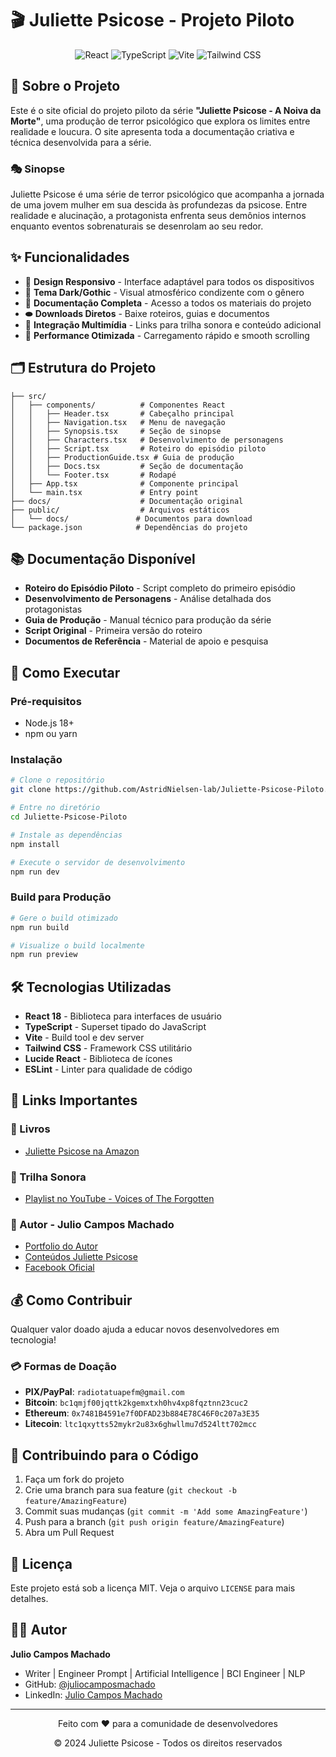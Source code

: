 # 🎬 Juliette Psicose - Projeto Piloto

<div align="center">
  <img src="https://img.shields.io/badge/React-18.2.0-61DAFB?style=for-the-badge&logo=react&logoColor=white" alt="React">
  <img src="https://img.shields.io/badge/TypeScript-5.0.2-3178C6?style=for-the-badge&logo=typescript&logoColor=white" alt="TypeScript">
  <img src="https://img.shields.io/badge/Vite-4.4.5-646CFF?style=for-the-badge&logo=vite&logoColor=white" alt="Vite">
  <img src="https://img.shields.io/badge/Tailwind_CSS-3.3.0-06B6D4?style=for-the-badge&logo=tailwindcss&logoColor=white" alt="Tailwind CSS">
</div>

## 📖 Sobre o Projeto

Este é o site oficial do projeto piloto da série **"Juliette Psicose - A Noiva da Morte"**, uma produção de terror psicológico que explora os limites entre realidade e loucura. O site apresenta toda a documentação criativa e técnica desenvolvida para a série.

### 🎭 Sinopse

Juliette Psicose é uma série de terror psicológico que acompanha a jornada de uma jovem mulher em sua descida às profundezas da psicose. Entre realidade e alucinação, a protagonista enfrenta seus demônios internos enquanto eventos sobrenaturais se desenrolam ao seu redor.

## ✨ Funcionalidades

- 📱 **Design Responsivo** - Interface adaptável para todos os dispositivos
- 🎨 **Tema Dark/Gothic** - Visual atmosférico condizente com o gênero
- 📄 **Documentação Completa** - Acesso a todos os materiais do projeto
- ⬬ **Downloads Diretos** - Baixe roteiros, guias e documentos
- 🎵 **Integração Multimídia** - Links para trilha sonora e conteúdo adicional
- 🚀 **Performance Otimizada** - Carregamento rápido e smooth scrolling

## 🗂️ Estrutura do Projeto

```
├── src/
│   ├── components/          # Componentes React
│   │   ├── Header.tsx       # Cabeçalho principal
│   │   ├── Navigation.tsx   # Menu de navegação
│   │   ├── Synopsis.tsx     # Seção de sinopse
│   │   ├── Characters.tsx   # Desenvolvimento de personagens
│   │   ├── Script.tsx       # Roteiro do episódio piloto
│   │   ├── ProductionGuide.tsx # Guia de produção
│   │   ├── Docs.tsx         # Seção de documentação
│   │   └── Footer.tsx       # Rodapé
│   ├── App.tsx              # Componente principal
│   └── main.tsx             # Entry point
├── docs/                    # Documentação original
├── public/                  # Arquivos estáticos
│   └── docs/               # Documentos para download
└── package.json            # Dependências do projeto
```

## 📚 Documentação Disponível

- **Roteiro do Episódio Piloto** - Script completo do primeiro episódio
- **Desenvolvimento de Personagens** - Análise detalhada dos protagonistas
- **Guia de Produção** - Manual técnico para produção da série
- **Script Original** - Primeira versão do roteiro
- **Documentos de Referência** - Material de apoio e pesquisa

## 🚀 Como Executar

### Pré-requisitos
- Node.js 18+ 
- npm ou yarn

### Instalação

```bash
# Clone o repositório
git clone https://github.com/AstridNielsen-lab/Juliette-Psicose-Piloto.git

# Entre no diretório
cd Juliette-Psicose-Piloto

# Instale as dependências
npm install

# Execute o servidor de desenvolvimento
npm run dev
```

### Build para Produção

```bash
# Gere o build otimizado
npm run build

# Visualize o build localmente
npm run preview
```

## 🛠️ Tecnologias Utilizadas

- **React 18** - Biblioteca para interfaces de usuário
- **TypeScript** - Superset tipado do JavaScript
- **Vite** - Build tool e dev server
- **Tailwind CSS** - Framework CSS utilitário
- **Lucide React** - Biblioteca de ícones
- **ESLint** - Linter para qualidade de código

## 🔗 Links Importantes

### 📖 Livros
- [Juliette Psicose na Amazon](https://www.amazon.com.br/Juliette-Psicose/dp/B0CLKWDQNJ)

### 🎵 Trilha Sonora
- [Playlist no YouTube - Voices of The Forgotten](https://youtube.com/playlist?list=PLkm4QB9CKklpa5tej_S5yL-VM59O7mshE&si=kpI96dnK3Amredod)

### 👤 Autor - Julio Campos Machado
- [Portfolio do Autor](https://linktr.ee/juliocamposmachado)
- [Conteúdos Juliette Psicose](https://linktr.ee/juliette.psicose)
- [Facebook Oficial](https://www.facebook.com/Juliette.Psicose)

## 💰 Como Contribuir

Qualquer valor doado ajuda a educar novos desenvolvedores em tecnologia!

### 💳 Formas de Doação
- **PIX/PayPal**: `radiotatuapefm@gmail.com`
- **Bitcoin**: `bc1qmjf00jqttk2kgemxtxh0hv4xp8fqztnn23cuc2`
- **Ethereum**: `0x7481B4591e7f0DFAD23b884E78C46F0c207a3E35`
- **Litecoin**: `ltc1qxytts52mykr2u83x6ghwllmu7d524ltt702mcc`

## 🤝 Contribuindo para o Código

1. Faça um fork do projeto
2. Crie uma branch para sua feature (`git checkout -b feature/AmazingFeature`)
3. Commit suas mudanças (`git commit -m 'Add some AmazingFeature'`)
4. Push para a branch (`git push origin feature/AmazingFeature`)
5. Abra um Pull Request

## 📄 Licença

Este projeto está sob a licença MIT. Veja o arquivo `LICENSE` para mais detalhes.

## 👨‍💻 Autor

**Julio Campos Machado**
- Writer | Engineer Prompt | Artificial Intelligence | BCI Engineer | NLP
- GitHub: [@juliocamposmachado](https://github.com/juliocamposmachado)
- LinkedIn: [Julio Campos Machado](https://linkedin.com/in/juliocamposmachado)

---

<div align="center">
  <p>Feito com ❤️ para a comunidade de desenvolvedores</p>
  <p>© 2024 Juliette Psicose - Todos os direitos reservados</p>
</div>

